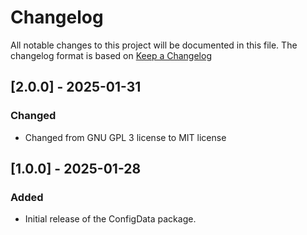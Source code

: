 # Changelog

All notable changes to this project will be documented in this file.
The changelog format is based on [Keep a Changelog](https://keepachangelog.com/en/1.0.0/)

## [2.0.0] - 2025-01-31

### Changed

- Changed from GNU GPL 3 license to MIT license


## [1.0.0] - 2025-01-28


### Added

- Initial release of the ConfigData package.